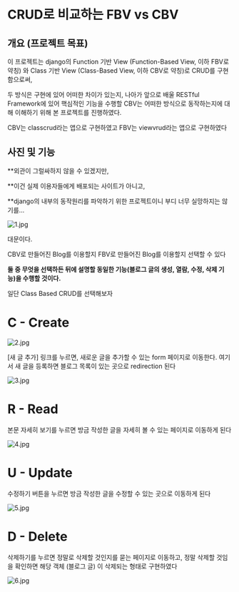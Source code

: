 
# CRUD로 비교하는 FBV vs CBV

## 개요 (프로젝트 목표)

이 프로젝트는 django의 Function 기반 View (Function-Based View, 이하 FBV로 약칭) 와 Class 기반 View (Class-Based View, 이하 CBV로 약칭)로 CRUD를 구현함으로써,

두 방식은 구현에 있어 어떠한 차이가 있는지, 나아가 앞으로 배울 RESTful Framework에 있어 핵심적인 기능을 수행할 CBV는 어떠한 방식으로 동작하는지에 대해 이해하기 위해 본 프로젝트를 진행하였다.

CBV는 classcrud라는 앱으로 구현하였고
FBV는 viewvrud라는 앱으로 구현하였다

## 사진 및 기능

**외관이 그럴싸하지 않을 수 있겠지만, 

**이건 실제 이용자들에게 배포되는 사이트가 아니고, 

**django의 내부의 동작원리를 파악하기 위한 프로젝트이니 부디 너무 실망하지는 않기를...

![1.jpg](img/1.jpg "대문")

대문이다. 

CBV로 만들어진 Blog를 이용할지 
FBV로 만들어진 Blog를 이용할지 선택할 수 있다

**둘 중 무엇을 선택하든 뒤에 설명할 동일한 기능(블로그 글의 생성, 열람, 수정, 삭제 기능)을 수행할 것이다.**

일단 Class Based CRUD를 선택해보자

# C - Create

![2.jpg](img/2.jpg "CBV")

[새 글 추가] 링크를 누르면, 새로운 글을 추가할 수 있는 form 페이지로 이동한다. 여기서 새 글을 등록하면 블로그 목록이 있는 곳으로 redirection 된다

![3.jpg](img/3.jpg "Add POST")

# R - Read

 본문 자세히 보기를 누르면 방금 작성한 글을 자세히 볼 수 있는 페이지로 이동하게 된다

![4.jpg](img/4.jpg "Read Post")


# U - Update

수정하기 버튼을 누르면 방금 작성한 글을 수정할 수 있는 곳으로 이동하게 된다

![5.jpg](img/5.jpg "Update Post")

# D - Delete 

삭제하기를 누르면 정말로 삭제할 것인지를 묻는 페이지로 이동하고, 정말 삭제할 것임을 확인하면 해당 객체 (블로그 글) 이 삭제되는 형태로 구현하였다

![6.jpg](img/6.jpg "Delete Post")


